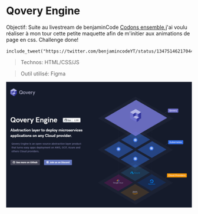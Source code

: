 # Qovery Engine

Objectif: Suite au livestream de benjaminCode [Codons ensemble](https://www.youtube.com/watch?v=f1kC1785aGs),j'ai voulu réaliser à mon tour cette petite maquette afin de m'initier aux animations de page en css.
Challenge done!

```{r tweet-from-benjamincodeYT}
include_tweet("https://twitter.com/benjamincodeYT/status/1347514621704478723")
```

> Technos: HTML/CSS/JS

> Outil utilisé: Figma


![Design preview for this coding challenge](./src/design/preview.png)

